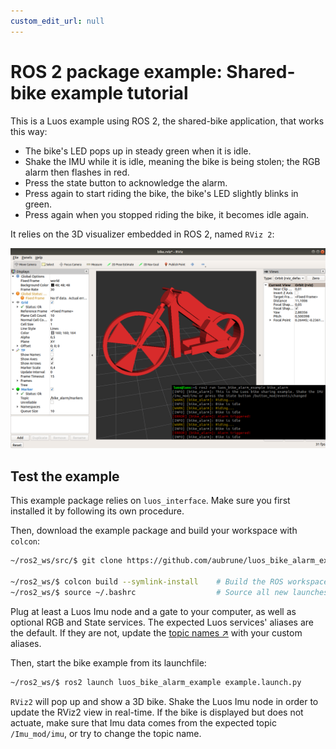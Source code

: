 ```yaml
---
custom_edit_url: null
---
```


# ROS 2 package example: Shared-bike example tutorial

This is a Luos example using ROS 2, the shared-bike application, that works this way:

- The bike's LED pops up in steady green when it is idle.
- Shake the IMU while it is idle, meaning the bike is being stolen; the RGB alarm then flashes in red.
- Press the state button to acknowledge the alarm.
- Press again to start riding the bike, the bike's LED slightly blinks in green.
- Press again when you stopped riding the bike, it becomes idle again.

It relies on the 3D visualizer embedded in ROS 2, named `RViz 2`:

![Shared-bike example](https://raw.githubusercontent.com/aubrune/luos_bike_alarm_example/master/doc/img/rviz.png)

## Test the example

This example package relies on `luos_interface`. Make sure you first installed it by following its own procedure.

Then, download the example package and build your workspace with `colcon`:

```bash
~/ros2_ws/src/$ git clone https://github.com/aubrune/luos_bike_alarm_example.git

~/ros2_ws/$ colcon build --symlink-install    # Build the ROS workspace
~/ros2_ws/$ source ~/.bashrc                  # Source all new launches messages and resources
```

Plug at least a Luos Imu node and a gate to your computer, as well as optional RGB and State services. The expected Luos services' aliases are the default. If they are not, update the <a href="https://github.com/aubrune/luos_bike_alarm_example/blob/master/luos_bike_alarm_example/bike_alarm.py#L12-L15" target="_blank">topic names &#8599;</a> with your custom aliases.

Then, start the bike example from its launchfile:

```bash
~/ros2_ws/$ ros2 launch luos_bike_alarm_example example.launch.py
```

`RViz2` will pop up and show a 3D bike. Shake the Luos Imu node in order to update the RViz2 view in real-time. If the bike is displayed but does not actuate, make sure that Imu data comes from the expected topic `/Imu_mod/imu`, or try to change the topic name.
